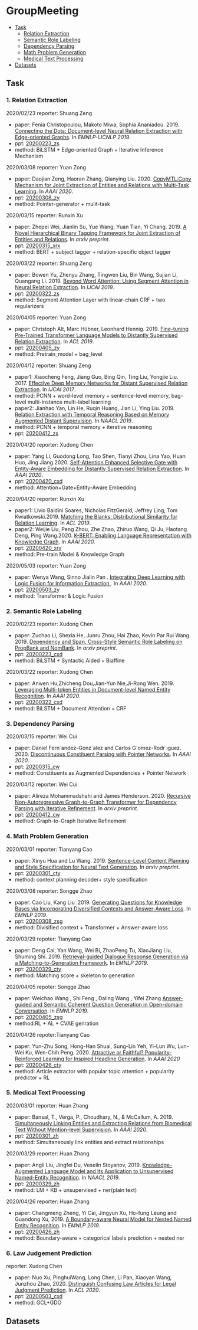 # GroupMeeting

* [Task](#task)
    * [Relation Extraction](#1-relation-extraction)
    * [Semantic Role Labeling](#2-semantic-role-labeling)
    * [Dependency Parsing](#3-dependency-parsing)
    * [Math Problem Generation](#4-math-problem-generation)
    * [Medical Text Processing](#5-medical-text-processing)
* [Datasets](#datasets)
   

## Task
### 1. Relation Extraction
2020/02/23
reporter: Shuang Zeng
* paper: Fenia Christopoulou, Makoto Miwa, Sophia Ananiadou. 2019. [Connecting the Dots: Document-level Neural Relation Extraction with Edge-oriented Graphs](https://arxiv.org/abs/1909.00228). In *EMNLP-IJCNLP 2019*.
* ppt:  [20200223_zs](ppts/20200223_zs.pdf)
* method: BiLSTM + Edge-oriented Graph + Iterative Inference Mechanism

2020/03/08
reporter: Yuan Zong
* paper: Daojian Zeng, Haoran Zhang, Qianying Liu. 2020. [CopyMTL:Copy Mechanism for Joint Extraction of Entities and Relations with Multi-Task Learning](https://arxiv.org/abs/1911.10438). In *AAAI 2020*.
* ppt:  [20200308_zy](ppts/20200308_zy.pdf)
* method: Pointer-generator + mulit-task

2020/03/15
reporter: Runxin Xu
* paper: Zhepei Wei, Jianlin Su, Yue Wang, Yuan Tian, Yi Chang. 2019. [A Novel Hierarchical Binary Tagging Framework for Joint Extraction of Entities and Relations](https://arxiv.org/abs/1909.03227). In *arxiv preprint*.
* ppt:  [20200315_xrx](ppts/20200315_xrx.pdf)
* method: BERT + subject tagger + relation-specific object tagger

2020/03/22
reporter: Shuang Zeng
* paper: Bowen Yu, Zhenyu Zhang, Tingwen Liu, Bin Wang, Sujian Li, Quangang Li. 2019. [Beyond Word Attention: Using Segment Attention in Neural Relation Extraction](https://www.ijcai.org/Proceedings/2019/750). In *IJCAI 2019*.
* ppt:  [20200322_zs](ppts/20200322_zs.pdf)
* method: Segment Attention Layer with linear-chain CRF + two regularizers

2020/04/05
reporter: Yuan Zong
* paper: Christoph Alt, Marc Hübner, Leonhard Hennig. 2019. [Fine-tuning Pre-Trained Transformer Language Models to Distantly Supervised Relation Extraction](https://arxiv.org/abs/1906.08646). In *ACL 2019*.
* ppt:  [20200405_zy](ppts/20200405_zy.pdf)
* method: Pretrain_model + bag_level

2020/04/12
reporter: Shuang Zeng
* paper1: Xiaocheng Feng, Jiang Guo, Bing Qin, Ting Liu, Yongjie Liu. 2017. [Effective Deep Memory Networks for Distant Supervised Relation Extraction](https://www.ijcai.org/Proceedings/2017/559). In *IJCAI 2017*.
* method: PCNN + word-level memory + sentence-level memory, bag-level multi-instance multi-label learning
* paper2: Jianhao Yan, Lin He, Ruqin Huang, Jian Li, Ying Liu. 2019. [Relation Extraction with Temporal Reasoning Based on Memory Augmented Distant Supervision](https://www.aclweb.org/anthology/N19-1107). In *NAACL 2019*.
* method: PCNN + temporal memory + iterative reasoning
* ppt:  [20200412_zs](ppts/20200412_zs.pdf)

2020/04/20
reporter: Xudong Chen
* paper: Yang Li, Guodong Long, Tao Shen, Tianyi Zhou, Lina Yao, Huan Huo, Jing Jiang.2020. [Self-Attention Enhanced Selective Gate with Entity-Aware Embedding for Distantly Supervised Relation Extraction](https://arxiv.org/abs/1911.11899?context=cs). In *AAAI 2020*.
* ppt:  [20200420_cxd](ppts/20200420_cxd.pdf)
* method: Attention+Gate+Entity-Aware Embedding

2020/04/20
reporter: Runxin Xu
* paper1: Livio Baldini Soares, Nicholas FitzGerald, Jeffrey Ling, Tom Kwiatkowski.2019. [Matching the Blanks: Distributional Similarity for Relation Learning](https://arxiv.org/abs/1906.03158). In *ACL 2019*.
* paper2: Weijie Liu, Peng Zhou, Zhe Zhao, Zhiruo Wang, Qi Ju, Haotang Deng, Ping Wang.2020. [K-BERT: Enabling Language Representation with Knowledge Graph](https://arxiv.org/abs/1909.07606). In *AAAI 2020*.
* ppt:  [20200420_xrx](ppts/20200420_xrx.pdf)
* method: Pre-train Model & Knowledge Graph

2020/05/03
reporter: Yuan Zong
* paper: Wenya Wang, Sinno Jialin Pan . [Integrating Deep Learning with Logic Fusion for Information Extraction
](https://arxiv.org/abs/1912.03041). In *AAAI 2020*.
* ppt:  [20200503_zy](ppts/20200503_zy.pdf)
* method: Transformer & Logic Fusion

### 2. Semantic Role Labeling
2020/02/23
reporter: Xudong Chen
* paper: Zuchao Li, Shexia He, Junru Zhou, Hai Zhao, Kevin Par Rui Wang. 2019. [Dependency and Span, Cross-Style Semantic Role Labeling on PropBank and NomBank](https://arxiv.org/abs/1911.02851). In *arxiv preprint*.
* ppt:  [20200223_cxd](ppts/20200223_cxd.pdf)
* method: BiLSTM + Syntactic Aided + Biaffine

2020/03/22
reporter: Xudong Chen
* paper: Anwen Hu,Zhicheng Dou,Jian-Yun Nie,Ji-Rong Wen. 2019. [Leveraging Multi-token Entities in Document-level Named Entity Recognition](http://playbigdata.ruc.edu.cn/dou/publication/2020_aaai_ner.pdf). In *AAAI 2020*.
* ppt:  [20200322_cxd](ppts/20200322_cxd.pdf)
* method: BiLSTM + Document Attention + CRF


### 3. Dependency Parsing
2020/03/15
reporter: Wei Cui
* paper: Daniel Fern´andez-Gonz´alez and Carlos G´omez-Rodr´ıguez. 2020. [Discontinuous Constituent Parsing with Pointer Networks](https://arxiv.org/abs/2002.01824). In *AAAI 2020*.
* ppt:  [20200315_cw](ppts/20200315_cw.pdf)
* method: Constituents as Augmented Dependencies + Pointer Network

2020/04/12
reporter: Wei Cui
* paper: Alireza Mohammadshahi and James Henderson. 2020. [Recursive Non-Autoregressive Graph-to-Graph Transformer for Dependency Parsing with Iterative Refinement](https://arxiv.org/abs/2003.13118). In *arxiv preprint*.
* ppt:  [20200412_cw](ppts/20200412_cw.pdf)
* method: Graph-to-Graph Iterative Refinement


### 4. Math Problem Generation
2020/03/01
reporter: Tianyang Cao 
* paper: Xinyu Hua and Lu Wang. 2019. [Sentence-Level Content Planning and Style Specification for Neural Text Generation](https://arxiv.org/abs/1909.09734). In *arxiv preprint*.
* ppt: [20200301_cty](ppts/20200301_cty.pdf)
* method: context planning decoder+ style specification

2020/03/08
reporter: Songge Zhao
* paper: Cao Liu, Kang Liu .2019. [Generating Questions for Knowledge Bases via Incorporating Diversified Contexts and Answer-Aware Loss](https://arxiv.org/abs/1910.13108). In *EMNLP 2019*.
* ppt: [20200308_zsg](ppts/20200308_zsg.pdf)
* method: Divisified context + Transformer + Answer-aware loss

2020/03/29
repoter: Tianyang Cao
* paper: Deng Cai, Yan Wang, Wei Bi, ZhaoPeng Tu, XiaoJiang Liu, Shuming Shi. 2019. [Retrieval-guided Dialogue Response Generation via a Matching-to-Generation Framework](https://www.aclweb.org/anthology/D19-1195.pdf). In *EMNLP 2019*.
* ppt: [20200329_cty](ppts/20200329_cty.pdf)
* method: Matching score + skeleton to generation


2020/04/05
repoter: Songge Zhao
* paper: Weichao Wang , Shi Feng , Daling Wang , Yifei Zhang [Answer-guided and Semantic Coherent Question Generation in Open-domain Conversation](https://www.aclweb.org/anthology/D19-1511/). In *EMNLP 2019*.
* ppt: [20200405_zsg](ppts/20200405_zsg.pdf)
* method:RL + AL + CVAE genration

2020/04/26
repoter:Tianyang Cao
* paper: Yun-Zhu Song, Hong-Han Shuai, Sung-Lin Yeh,  Yi-Lun Wu, Lun-Wei Ku, Wen-Chih Peng. 2020. [Attractive or Faithful? Popularity-Reinforced Learning for Inspired Headline Generation](https://arxiv.org/pdf/2002.02095.pdf). In *AAAI 2020*
* ppt: [20200426_cty](ppts/20200426_cty.pdf)
* method: Article extractor with popular topic attention + popularity predictor + RL


### 5. Medical Text Processing
2020/03/01
reporter: Huan Zhang
* paper: Bansal, T., Verga, P., Choudhary, N., & McCallum, A. 2019. [Simultaneously Linking Entities and Extracting Relations from Biomedical Text Without Mention-level Supervision](https://arxiv.org/abs/1912.01070). In *AAAI 2020*.
* ppt:  [20200301_zh](ppts/20200301_zh.pdf)
* method: Simultaneously link entities and extract relationships

2020/03/29
reporter: Huan Zhang
* paper: Angli Liu, Jingfei Du, Veselin Stoyanov,  2019. [Knowledge-Augmented Language Model and Its Application to Unsupervised Named-Entity Recognition](https://arxiv.org/abs/1904.04458). In *NAACL 2019*.
* ppt:  [20200329_zh](ppts/20200329_zh.pdf)
* method: LM + KB + unsupervised + ner(plain text)

2020/04/26
reporter: Huan Zhang
* paper: Changmeng Zheng, Yi Cai, Jingyun Xu, Ho-fung Leung and Guandong Xu, 2019. [A Boundary-aware Neural Model for Nested Named Entity Recognition](https://www.aclweb.org/anthology/D19-1034.pdf). In *EMNLP 2019*.
* ppt:  [20200426_zh](ppts/20200426.pdf)
* method: Boundary-aware + categorical labels prediction + nested ner

### 6. Law Judgement Prediction
reporter: Xudong Chen
* paper: Nuo Xu, PinghuiWang, Long Chen, Li Pan, Xiaoyan Wang, Junzhou Zhao,  2020. [Distinguish Confusing Law Articles for Legal Judgment Prediction](https://arxiv.org/pdf/2004.02557.pdf). In *ACL 2020*.
* ppt:  [20200503_cxd](ppts/20200503_cxd.pdf)
* method: GCL+GDO

## Datasets
